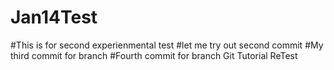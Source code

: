 # Jan14Test
#This is for second experienmental test
#let me try out second commit
#My third commit for branch
#Fourth commit for branch
Git Tutorial ReTest

